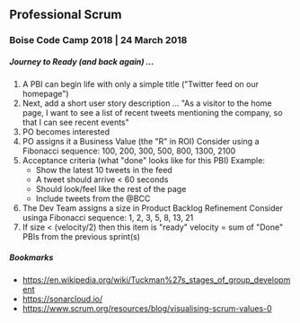 ## Professional Scrum
### Boise Code Camp 2018 | 24 March 2018
##### Journey to Ready (and back again) ...
1. A PBI can begin life with only a simple title ("Twitter feed on our homepage")
2. Next, add a short user story description ...
   "As a visitor to the home page,
    I want to see a list of recent tweets mentioning the company,
    so that I can see recent events"
3. PO becomes interested
4. PO assigns it a Business Value (the "R" in ROI)
   Consider using a Fibonacci sequence: 100, 200, 300, 500, 800, 1300, 2100
5. Acceptance criteria (what "done" looks like for this PBI)
   Example:
   * Show the latest 10 tweets in the feed
   * A tweet should arrive < 60 seconds
   * Should look/feel like the rest of the page
   * Include tweets from the @BCC
6. The Dev Team assigns a size in Product Backlog Refinement
   Consider usinga Fibonacci sequence: 1, 2, 3, 5, 8, 13, 21
7. If size < (velocity/2) then this item is "ready"
   velocity = sum of "Done" PBIs from the previous sprint(s)
##### Bookmarks
* https://en.wikipedia.org/wiki/Tuckman%27s_stages_of_group_development
* https://sonarcloud.io/
* https://www.scrum.org/resources/blog/visualising-scrum-values-0